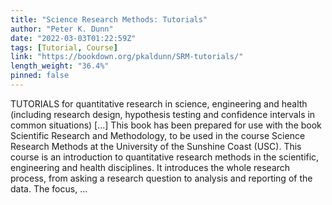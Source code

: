 ```yaml
---
title: "Science Research Methods: Tutorials"
author: "Peter K. Dunn"
date: "2022-03-03T01:22:59Z"
tags: [Tutorial, Course]
link: "https://bookdown.org/pkaldunn/SRM-tutorials/"
length_weight: "36.4%"
pinned: false
---
```


TUTORIALS for quantitative research in science, engineering and health (including research design, hypothesis testing and confidence intervals in common situations) [...] This book has been prepared for use with the book
Scientific Research and Methodology,
to be used in the course Science Research Methods at the
University of the Sunshine Coast (USC). This course is an introduction to quantitative research methods in the scientific, engineering and health disciplines.
It introduces the whole research process,
from asking a research question to analysis and reporting of the data.
The focus, ...
